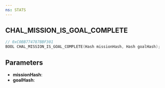 ```yaml
---
ns: STATS
---
```

## CHAL_MISSION_IS_GOAL_COMPLETE

```c
// 0xC0BB774787BBF301
BOOL CHAL_MISSION_IS_GOAL_COMPLETE(Hash missionHash, Hash goalHash);
```

## Parameters
* **missionHash**:
* **goalHash**:
